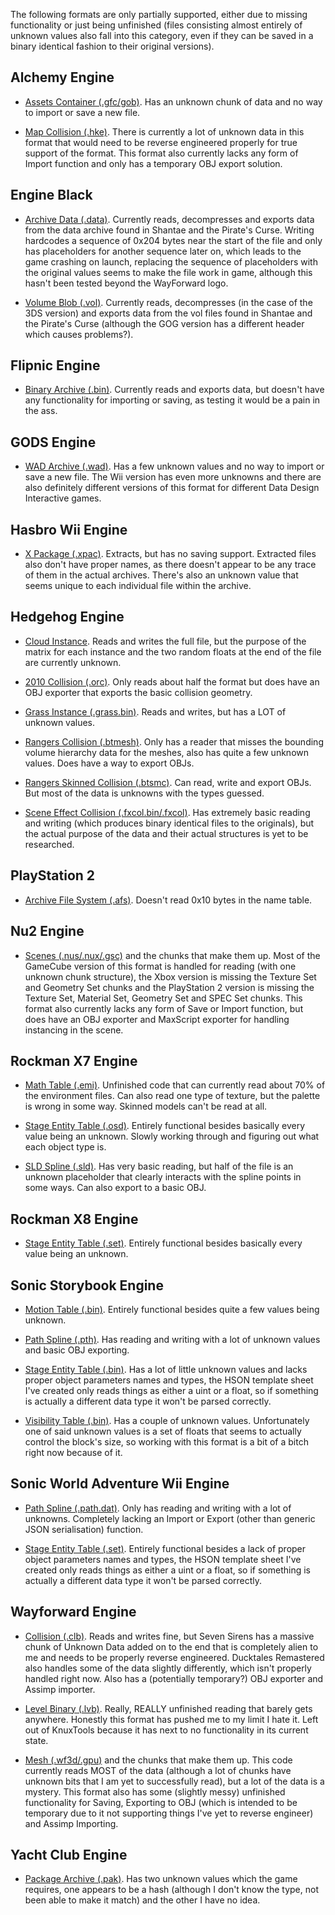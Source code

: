 The following formats are only partially supported, either due to missing functionality or just being unfinished (files consisting almost entirely of unknown values also fall into this category, even if they can be saved in a binary identical fashion to their original versions).

## Alchemy Engine

- [Assets Container (.gfc/gob)](KnuxLib/Engines/Alchemy/AssetsContainer.cs). Has an unknown chunk of data and no way to import or save a new file.

- [Map Collision (.hke)](KnuxLib/Engines/Alchemy/Collision.cs). There is currently a lot of unknown data in this format that would need to be reverse engineered properly for true support of the format. This format also currently lacks any form of Import function and only has a temporary OBJ export solution.

## Engine Black

- [Archive Data (.data)](KnuxLib/Engines/Black/DataArchive.cs). Currently reads, decompresses and exports data from the data archive found in Shantae and the Pirate's Curse. Writing hardcodes a sequence of 0x204 bytes near the start of the file and only has placeholders for another sequence later on, which leads to the game crashing on launch, replacing the sequence of placeholders with the original values seems to make the file work in game, although this hasn't been tested beyond the WayForward logo.

- [Volume Blob (.vol)](KnuxLib/Engines/Black/VolumeBlob.cs). Currently reads, decompresses (in the case of the 3DS version) and exports data from the vol files found in Shantae and the Pirate's Curse (although the GOG version has a different header which causes problems?).

## Flipnic Engine

- [Binary Archive (.bin)](KnuxLib/Engines/Flipnic/BinaryArchive.cs). Currently reads and exports data, but doesn't have any functionality for importing or saving, as testing it would be a pain in the ass.

## GODS Engine

- [WAD Archive (.wad)](KnuxLib/Engines/Gods/WAD.cs). Has a few unknown values and no way to import or save a new file. The Wii version has even more unknowns and there are also definitely different versions of this format for different Data Design Interactive games.

## Hasbro Wii Engine

- [X Package (.xpac)](KnuxLib/Engines/HasbroWii/XPackage.cs). Extracts, but has no saving support. Extracted files also don't have proper names, as there doesn't appear to be any trace of them in the actual archives. There's also an unknown value that seems unique to each individual file within the archive.

## Hedgehog Engine

- [Cloud Instance](KnuxLib/Engines/Hedgehog/Cloud.cs). Reads and writes the full file, but the purpose of the matrix for each instance and the two random floats at the end of the file are currently unknown.

- [2010 Collision (.orc)](KnuxLib/Engines/Hedgehog/Collision_2010.cs). Only reads about half the format but does have an OBJ exporter that exports the basic collision geometry.

- [Grass Instance (.grass.bin)](KnuxLib/Engines/Hedgehog/GrassInstance.cs). Reads and writes, but has a LOT of unknown values.

- [Rangers Collision (.btmesh)](KnuxLib/Engines/Hedgehog/Collision_Rangers.cs). Only has a reader that misses the bounding volume hierarchy data for the meshes, also has quite a few unknown values. Does have a way to export OBJs.

- [Rangers Skinned Collision (.btsmc)](KnuxLib/Engines/Hedgehog/SkinnedCollision_Rangers.cs). Can read, write and export OBJs. But most of the data is unknowns with the types guessed.

- [Scene Effect Collision (.fxcol.bin/.fxcol)](KnuxLib/Engines/Hedgehog/SceneEffectCollision.cs). Has extremely basic reading and writing (which produces binary identical files to the originals), but the actual purpose of the data and their actual structures is yet to be researched.

## PlayStation 2

- [Archive File System (.afs)](KnuxLib/Engines/Playstation2/ArchiveFileSystem.cs). Doesn't read 0x10 bytes in the name table.

## Nu2 Engine

- [Scenes (.nus/.nux/.gsc)](KnuxLib/Engines/Nu2/Scene.cs) and the chunks that make them up. Most of the GameCube version of this format is handled for reading (with one unknown chunk structure), the Xbox version is missing the Texture Set and Geometry Set chunks and the PlayStation 2 version is missing the Texture Set, Material Set, Geometry Set and SPEC Set chunks. This format also currently lacks any form of Save or Import function, but does have an OBJ exporter and MaxScript exporter for handling instancing in the scene.

## Rockman X7 Engine

- [Math Table (.emi)](KnuxLib/Engines/RockmanX7/MathTable.cs). Unfinished code that can currently read about 70% of the environment files. Can also read one type of texture, but the palette is wrong in some way. Skinned models can't be read at all.

- [Stage Entity Table (.osd)](KnuxLib/Engines/RockmanX7/StageEntityTable.cs). Entirely functional besides basically every value being an unknown. Slowly working through and figuring out what each object type is.

- [SLD Spline (.sld)](KnuxLib/Engines/RockmanX7/SLDSpline.cs). Has very basic reading, but half of the file is an unknown placeholder that clearly interacts with the spline points in some ways. Can also export to a basic OBJ.

## Rockman X8 Engine

- [Stage Entity Table (.set)](KnuxLib/Engines/RockmanX8/StageEntityTable.cs). Entirely functional besides basically every value being an unknown.

## Sonic Storybook Engine

- [Motion Table (.bin)](KnuxLib/Engines/Storybook/MotionTable.cs). Entirely functional besides quite a few values being unknown.

- [Path Spline (.pth)](KnuxLib/Engines/Storybook/PathSpline.cs). Has reading and writing with a lot of unknown values and basic OBJ exporting.

- [Stage Entity Table (.bin)](KnuxLib/Engines/Storybook/StageEntityTable.cs). Has a lot of little unknown values and lacks proper object parameters names and types, the HSON template sheet I've created only reads things as either a uint or a float, so if something is actually a different data type it won't be parsed correctly.

- [Visibility Table (.bin)](KnuxLib/Engines/Storybook/VisibilityTable.cs). Has a couple of unknown values. Unfortunately one of said unknown values is a set of floats that seems to actually control the block's size, so working with this format is a bit of a bitch right now because of it.

## Sonic World Adventure Wii Engine

- [Path Spline (.path.dat)](KnuxLib/Engines/WorldAdventureWii/PathSpline.cs). Only has reading and writing with a lot of unknowns. Completely lacking an Import or Export (other than generic JSON serialisation) function.

- [Stage Entity Table (.set)](KnuxLib/Engines/WorldAdventureWii/StageEntityTable.cs). Entirely functional besides a lack of proper object parameters names and types, the HSON template sheet I've created only reads things as either a uint or a float, so if something is actually a different data type it won't be parsed correctly.

## Wayforward Engine

- [Collision (.clb)](KnuxLib/Engines/Wayforward/Collision.cs). Reads and writes fine, but Seven Sirens has a massive chunk of Unknown Data added on to the end that is completely alien to me and needs to be properly reverse engineered. Ducktales Remastered also handles some of the data slightly differently, which isn't properly handled right now. Also has a (potentially temporary?) OBJ exporter and Assimp importer.

- [Level Binary (.lvb)](KnuxLib/Engines/Wayforward/LevelBinary.cs). Really, REALLY unfinished reading that barely gets anywhere. Honestly this format has pushed me to my limit I hate it. Left out of KnuxTools because it has next to no functionality in its current state.

- [Mesh (.wf3d/.gpu)](KnuxLib/Engines/Wayforward/Mesh.cs) and the chunks that make them up. This code currently reads MOST of the data (although a lot of chunks have unknown bits that I am yet to successfully read), but a lot of the data is a mystery. This format also has some (slightly messy) unfinished functionality for Saving, Exporting to OBJ (which is intended to be temporary due to it not supporting things I've yet to reverse engineer) and Assimp Importing.

## Yacht Club Engine

- [Package Archive (.pak)](KnuxLib/Engines/YachtClub/Package.cs). Has two unknown values which the game requires, one appears to be a hash (although I don't know the type, not been able to make it match) and the other I have no idea.